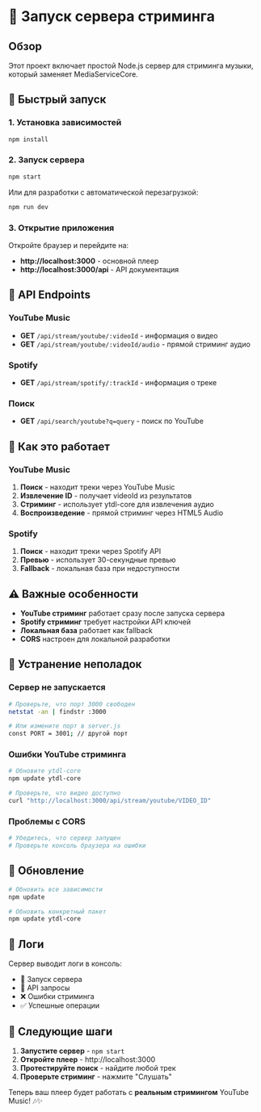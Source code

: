 # 🎵 Запуск сервера стриминга

## Обзор

Этот проект включает простой Node.js сервер для стриминга музыки, который заменяет MediaServiceCore.

## 🚀 Быстрый запуск

### 1. Установка зависимостей

```bash
npm install
```

### 2. Запуск сервера

```bash
npm start
```

Или для разработки с автоматической перезагрузкой:

```bash
npm run dev
```

### 3. Открытие приложения

Откройте браузер и перейдите на:
- **http://localhost:3000** - основной плеер
- **http://localhost:3000/api** - API документация

## 📡 API Endpoints

### YouTube Music

- **GET** `/api/stream/youtube/:videoId` - информация о видео
- **GET** `/api/stream/youtube/:videoId/audio` - прямой стриминг аудио

### Spotify

- **GET** `/api/stream/spotify/:trackId` - информация о треке

### Поиск

- **GET** `/api/search/youtube?q=query` - поиск по YouTube

## 🔧 Как это работает

### YouTube Music
1. **Поиск** - находит треки через YouTube Music
2. **Извлечение ID** - получает videoId из результатов
3. **Стриминг** - использует ytdl-core для извлечения аудио
4. **Воспроизведение** - прямой стриминг через HTML5 Audio

### Spotify
1. **Поиск** - находит треки через Spotify API
2. **Превью** - использует 30-секундные превью
3. **Fallback** - локальная база при недоступности

## ⚠️ Важные особенности

- **YouTube стриминг** работает сразу после запуска сервера
- **Spotify стриминг** требует настройки API ключей
- **Локальная база** работает как fallback
- **CORS** настроен для локальной разработки

## 🐛 Устранение неполадок

### Сервер не запускается
```bash
# Проверьте, что порт 3000 свободен
netstat -an | findstr :3000

# Или измените порт в server.js
const PORT = 3001; // другой порт
```

### Ошибки YouTube стриминга
```bash
# Обновите ytdl-core
npm update ytdl-core

# Проверьте, что видео доступно
curl "http://localhost:3000/api/stream/youtube/VIDEO_ID"
```

### Проблемы с CORS
```bash
# Убедитесь, что сервер запущен
# Проверьте консоль браузера на ошибки
```

## 🔄 Обновление

```bash
# Обновить все зависимости
npm update

# Обновить конкретный пакет
npm update ytdl-core
```

## 📝 Логи

Сервер выводит логи в консоль:
- 🎵 Запуск сервера
- 📡 API запросы
- ❌ Ошибки стриминга
- ✅ Успешные операции

## 🎯 Следующие шаги

1. **Запустите сервер** - `npm start`
2. **Откройте плеер** - http://localhost:3000
3. **Протестируйте поиск** - найдите любой трек
4. **Проверьте стриминг** - нажмите "Слушать"

Теперь ваш плеер будет работать с **реальным стримингом** YouTube Music! 🎶✨
